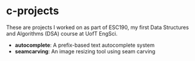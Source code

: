 # c-projects
These are projects I worked on as part of ESC190, my first Data Structures and Algorithms (DSA) course at UofT EngSci.

- **autocomplete**: A prefix-based text autocomplete system
- **seamcarving**: An image resizing tool using seam carving

